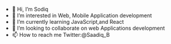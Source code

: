 - 👋 Hi, I’m Sodiq
- 👀 I’m interested in Web, Mobile Application development
- 🌱 I’m currently learning JavaScript,and React
- 💞️ I’m looking to collaborate on web Applications development
- 📫 How to reach me Twitter:@Saadiq_B

<!---
Saadiq_B/Saadiq_B is a ✨ special ✨ repository because its `README.md` (this file) appears on your GitHub profile.
You can click the Preview link to take a look at your changes.
--->
